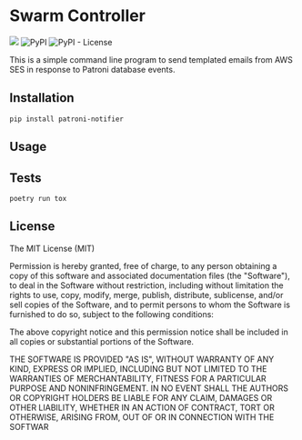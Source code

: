 # Swarm Controller

![](https://github.com/jaredvacanti/patroni-notifier/workflows/Publish%20to%20PyPI/badge.svg)
![PyPI](https://img.shields.io/pypi/v/patroni-notifier?style=flat-square)
![PyPI - License](https://img.shields.io/pypi/l/patroni-notifier?style=flat-square)

This is a simple command line program to send templated emails from AWS SES in response
to Patroni database events.

## Installation

```
pip install patroni-notifier
```

## Usage

## Tests

```
poetry run tox
```

## License
 
The MIT License (MIT)

Permission is hereby granted, free of charge, to any person obtaining a copy of this software and associated documentation files (the "Software"), to deal in the Software without restriction, including without limitation the rights to use, copy, modify, merge, publish, distribute, sublicense, and/or sell copies of the Software, and to permit persons to whom the Software is furnished to do so, subject to the following conditions:

The above copyright notice and this permission notice shall be included in all copies or substantial portions of the Software.

THE SOFTWARE IS PROVIDED "AS IS", WITHOUT WARRANTY OF ANY KIND, EXPRESS OR IMPLIED, INCLUDING BUT NOT LIMITED TO THE WARRANTIES OF MERCHANTABILITY, FITNESS FOR A PARTICULAR PURPOSE AND NONINFRINGEMENT. IN NO EVENT SHALL THE AUTHORS OR COPYRIGHT HOLDERS BE LIABLE FOR ANY CLAIM, DAMAGES OR OTHER LIABILITY, WHETHER IN AN ACTION OF CONTRACT, TORT OR OTHERWISE, ARISING FROM, OUT OF OR IN CONNECTION WITH THE SOFTWAR
